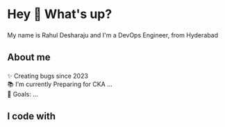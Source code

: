 <h1 align="left">Hey 👋 What's up?</h1>

###

<p align="left">My name is Rahul Desharaju and I'm a DevOps Engineer, from Hyderabad</p>

###

<h2 align="left">About me</h2>

###

<p align="left">✨ Creating bugs since 2023<br>📚 I'm currently Preparing for CKA ...<br>🎯 Goals: ...<br></p>

###

<h2 align="left">I code with</h2>

